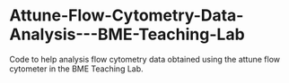# Attune-Flow-Cytometry-Data-Analysis---BME-Teaching-Lab
Code to help analysis flow cytometry data obtained using the attune flow cytometer in the BME Teaching Lab. 
